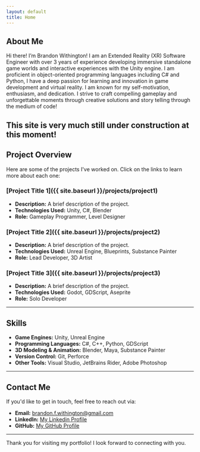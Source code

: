 ```yaml
---
layout: default
title: Home
---
```


## About Me

Hi there! I’m Brandon Withington! I am an Extended Reality (XR) Software Engineer with over 3 years of experience developing immersive standalone game worlds and interactive experiences with the Unity engine. I am proficient in object-oriented programming languages including C# and Python, I have a deep passion for learning and innovation in game development and virtual reality. I am known for my self-motivation, enthusiasm, and dedication. I strive to craft compelling gameplay and unforgettable moments through creative solutions and story telling through the medium of code!


This site is very much still under construction at this moment!
---

## Project Overview

Here are some of the projects I've worked on. Click on the links to learn more about each one:

### [Project Title 1]({{ site.baseurl }}/projects/project1)
- **Description:** A brief description of the project.
- **Technologies Used:** Unity, C#, Blender
- **Role:** Gameplay Programmer, Level Designer

### [Project Title 2]({{ site.baseurl }}/projects/project2)
- **Description:** A brief description of the project.
- **Technologies Used:** Unreal Engine, Blueprints, Substance Painter
- **Role:** Lead Developer, 3D Artist

### [Project Title 3]({{ site.baseurl }}/projects/project3)
- **Description:** A brief description of the project.
- **Technologies Used:** Godot, GDScript, Aseprite
- **Role:** Solo Developer

---

## Skills

- **Game Engines:** Unity, Unreal Engine
- **Programming Languages:** C#, C++, Python, GDScript
- **3D Modeling & Animation:** Blender, Maya, Substance Painter
- **Version Control:** Git, Perforce
- **Other Tools:** Visual Studio, JetBrains Rider, Adobe Photoshop

---

## Contact Me

If you'd like to get in touch, feel free to reach out via:

- **Email:** [brandon.f.withington@gmail.com](mailto:brandon.f.withington@gmail.com)
- **LinkedIn:** [My Linkedin Profile](https://www.linkedin.com/in/brandon-withington/)
- **GitHub:** [My GitHub Profile](https://github.com/BrandonW24)

---

Thank you for visiting my portfolio! I look forward to connecting with you.